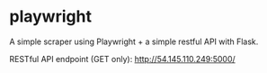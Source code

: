 # playwright
A simple scraper using Playwright + a simple restful API with Flask.

RESTful API endpoint (GET only): http://54.145.110.249:5000/ 
